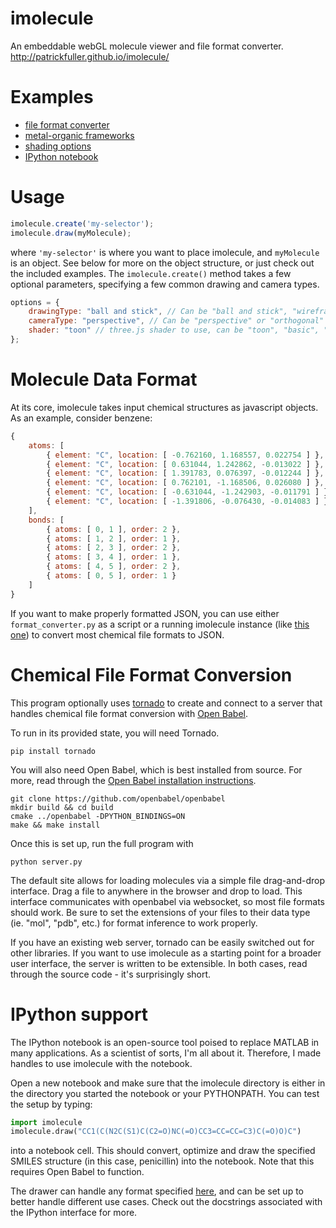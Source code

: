 imolecule
=========

An embeddable webGL molecule viewer and file format converter.
http://patrickfuller.github.io/imolecule/

Examples
========

 * [file format converter](http://50.240.131.209:9000/)
 * [metal-organic frameworks](http://patrickfuller.github.io/imolecule/examples/mof.html)
 * [shading options](http://patrickfuller.github.io/imolecule/examples/shading.html)
 * [IPython notebook](http://patrickfuller.github.io/imolecule/examples/ipython.html)

Usage
=====

```javascript
imolecule.create('my-selector');
imolecule.draw(myMolecule);
```

where `'my-selector'` is where you want to place imolecule, and `myMolecule` is
an object. See below for more on the object structure, or just check out the
included examples. The `imolecule.create()` method takes a few optional parameters,
specifying a few common drawing and camera types.

```javascript
options = {
    drawingType: "ball and stick", // Can be "ball and stick", "wireframe", or "space filling"
    cameraType: "perspective", // Can be "perspective" or "orthogonal"
    shader: "toon" // three.js shader to use, can be "toon", "basic", "phong", or "lambert"
};
```

Molecule Data Format
====================

At its core, imolecule takes input chemical structures as javascript objects.
As an example, consider benzene:

```javascript
{
    atoms: [
        { element: "C", location: [ -0.762160, 1.168557, 0.022754 ] },
        { element: "C", location: [ 0.631044, 1.242862, -0.013022 ] },
        { element: "C", location: [ 1.391783, 0.076397, -0.012244 ] },
        { element: "C", location: [ 0.762101, -1.168506, 0.026080 ] },
        { element: "C", location: [ -0.631044, -1.242903, -0.011791 ] },
        { element: "C", location: [ -1.391806, -0.076430, -0.014083 ] },
    ],
    bonds: [
        { atoms: [ 0, 1 ], order: 2 },
        { atoms: [ 1, 2 ], order: 1 },
        { atoms: [ 2, 3 ], order: 2 },
        { atoms: [ 3, 4 ], order: 1 },
        { atoms: [ 4, 5 ], order: 2 },
        { atoms: [ 0, 5 ], order: 1 }
    ]
}
```

If you want to make properly formatted JSON, you can use either `format_converter.py` as a script
or a running imolecule instance (like [this one](http://www.patrick-fuller.com/imolecule.html))
to convert most chemical file formats to JSON.

Chemical File Format Conversion
===============================

This program optionally uses [tornado](http://www.tornadoweb.org/en/stable/) to
create and connect to a server that handles chemical file format conversion
with [Open Babel](http://openbabel.org/wiki/Main_Page).

To run in its provided state, you will need Tornado.

```
pip install tornado
```

You will also need Open Babel, which is best installed from source. For more,
read through the [Open Babel installation instructions](http://openbabel.org/docs/dev/Installation/install.html).

```
git clone https://github.com/openbabel/openbabel
mkdir build && cd build
cmake ../openbabel -DPYTHON_BINDINGS=ON
make && make install
```

Once this is set up, run the full program with

```
python server.py
```

The default site allows for loading molecules via a simple file drag-and-drop interface.
Drag a file to anywhere in the browser and drop to load. This interface
communicates with openbabel via websocket, so most file formats should work. Be
sure to set the extensions of your files to their data type (ie. "mol", "pdb",
etc.) for format inference to work properly.

If you have an existing web server, tornado can be easily switched out for
other libraries. If you want to use imolecule as a starting point for a
broader user interface, the server is written to be extensible. In both cases,
read through the source code - it's surprisingly short.

IPython support
===============

The IPython notebook is an open-source tool poised to replace MATLAB in many
applications. As a scientist of sorts, I'm all about it. Therefore, I made
handles to use imolecule with the notebook.

Open a new notebook and make sure that the imolecule
directory is either in the directory you started the notebook or your
PYTHONPATH. You can test the setup by typing:

```python
import imolecule
imolecule.draw("CC1(C(N2C(S1)C(C2=O)NC(=O)CC3=CC=CC=C3)C(=O)O)C")
```

into a notebook cell. This should convert, optimize and draw the specified
SMILES structure (in this case, penicillin) into the notebook. Note that this
requires Open Babel to function.

The drawer can handle any format specified [here](http://openbabel.org/docs/2.3.1/FileFormats/Overview.html),
and can be set up to better handle different use cases. Check out the docstrings
associated with the IPython interface for more.
